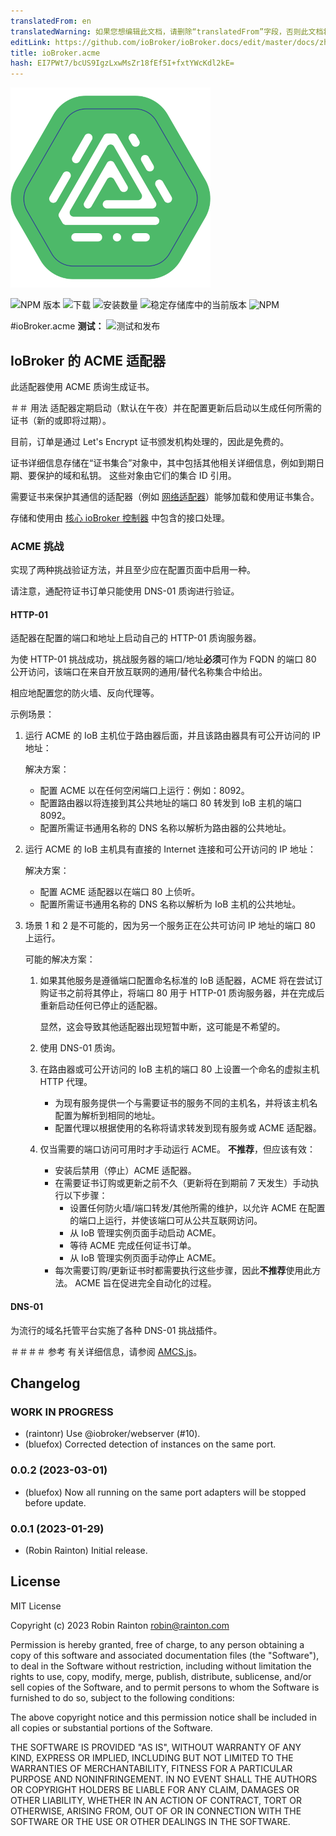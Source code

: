 ```yaml
---
translatedFrom: en
translatedWarning: 如果您想编辑此文档，请删除“translatedFrom”字段，否则此文档将再次自动翻译
editLink: https://github.com/ioBroker/ioBroker.docs/edit/master/docs/zh-cn/adapterref/iobroker.acme/README.md
title: ioBroker.acme
hash: EI7PWt7/bcUS9IgzLxwMsZr18fEf5I+fxtYWcKdl2kE=
---
```

![标识](../../../en/adapterref/iobroker.acme/admin/acme.png)

![NPM 版本](https://img.shields.io/npm/v/iobroker.acme.svg)
![下载](https://img.shields.io/npm/dm/iobroker.acme.svg)
![安装数量](https://iobroker.live/badges/acme-installed.svg)
![稳定存储库中的当前版本](https://iobroker.live/badges/acme-stable.svg)
![NPM](https://nodei.co/npm/iobroker.acme.png?downloads=true)

#ioBroker.acme
**测试：** ![测试和发布](https://github.com/iobroker-community-adapters/ioBroker.acme/workflows/Test%20and%20Release/badge.svg)

## IoBroker 的 ACME 适配器
此适配器使用 ACME 质询生成证书。

＃＃ 用法
适配器定期启动（默认在午夜）并在配置更新后启动以生成任何所需的证书（新的或即将过期）。

目前，订单是通过 Let's Encrypt 证书颁发机构处理的，因此是免费的。

证书详细信息存储在“证书集合”对象中，其中包括其他相关详细信息，例如到期日期、要保护的域和私钥。
这些对象由它们的集合 ID 引用。

需要证书来保护其通信的适配器（例如 [网络适配器](https://www.npmjs.com/package/iobroker.web)）能够加载和使用证书集合。

存储和使用由 [核心 ioBroker 控制器](https://www.npmjs.com/package/iobroker.js-controller) 中包含的接口处理。

### ACME 挑战
实现了两种挑战验证方法，并且至少应在配置页面中启用一种。

请注意，通配符证书订单只能使用 DNS-01 质询进行验证。

#### HTTP-01
适配器在配置的端口和地址上启动自己的 HTTP-01 质询服务器。

为使 HTTP-01 挑战成功，挑战服务器的端口/地址**必须**可作为 FQDN 的端口 80 公开访问，该端口在来自开放互联网的通用/替代名称集合中给出。

相应地配置您的防火墙、反向代理等。

示例场景：

1. 运行 ACME 的 IoB 主机位于路由器后面，并且该路由器具有可公开访问的 IP 地址：

    解决方案：

    - 配置 ACME 以在任何空闲端口上运行：例如：8092。
    - 配置路由器以将连接到其公共地址的端口 80 转发到 IoB 主机的端口 8092。
    - 配置所需证书通用名称的 DNS 名称以解析为路由器的公共地址。

2. 运行 ACME 的 IoB 主机具有直接的 Internet 连接和可公开访问的 IP 地址：

    解决方案：

     - 配置 ACME 适配器以在端口 80 上侦听。
     - 配置所需证书通用名称的 DNS 名称以解析为 IoB 主机的公共地址。

3. 场景 1 和 2 是不可能的，因为另一个服务正在公共可访问 IP 地址的端口 80 上运行。

    可能的解决方案：

    1. 如果其他服务是遵循端口配置命名标准的 IoB 适配器，ACME 将在尝试订购证书之前将其停止，将端口 80 用于 HTTP-01 质询服务器，并在完成后重新启动任何已停止的适配器。

       显然，这会导致其他适配器出现短暂中断，这可能是不希望的。

    2. 使用 DNS-01 质询。

    3. 在路由器或可公开访问的 IoB 主机的端口 80 上设置一个命名的虚拟主机 HTTP 代理。

       - 为现有服务提供一个与需要证书的服务不同的主机名，并将该主机名配置为解析到相同的地址。
       - 配置代理以根据使用的名称将请求转发到现有服务或 ACME 适配器。

    4. 仅当需要的端口访问可用时才手动运行 ACME。 **不推荐**，但应该有效：

        - 安装后禁用（停止）ACME 适配器。
        - 在需要证书订购或更新之前不久（更新将在到期前 7 天发生）手动执行以下步骤：
          - 设置任何防火墙/端口转发/其他所需的维护，以允许 ACME 在配置的端口上运行，并使该端口可从公共互联网访问。
          - 从 IoB 管理实例页面手动启动 ACME。
          - 等待 ACME 完成任何证书订单。
          - 从 IoB 管理实例页面手动停止 ACME。
        - 每次需要订购/更新证书时都需要执行这些步骤，因此**不推荐**使用此方法。 ACME 旨在促进完全自动化的过程。

#### DNS-01
为流行的域名托管平台实施了各种 DNS-01 挑战插件。

＃＃＃＃ 参考
有关详细信息，请参阅 [AMCS.js](https://www.npmjs.com/package/acme)。

## Changelog
<!--
    Placeholder for the next version (at the beginning of the line):
    ### **WORK IN PROGRESS**
-->

### **WORK IN PROGRESS**
* (raintonr) Use @iobroker/webserver (#10).
* (bluefox) Corrected detection of instances on the same port.

### 0.0.2 (2023-03-01)
* (bluefox) Now all running on the same port adapters will be stopped before update.

### 0.0.1 (2023-01-29)
* (Robin Rainton) Initial release.

## License
MIT License

Copyright (c) 2023 Robin Rainton <robin@rainton.com>

Permission is hereby granted, free of charge, to any person obtaining a copy
of this software and associated documentation files (the "Software"), to deal
in the Software without restriction, including without limitation the rights
to use, copy, modify, merge, publish, distribute, sublicense, and/or sell
copies of the Software, and to permit persons to whom the Software is
furnished to do so, subject to the following conditions:

The above copyright notice and this permission notice shall be included in all
copies or substantial portions of the Software.

THE SOFTWARE IS PROVIDED "AS IS", WITHOUT WARRANTY OF ANY KIND, EXPRESS OR
IMPLIED, INCLUDING BUT NOT LIMITED TO THE WARRANTIES OF MERCHANTABILITY,
FITNESS FOR A PARTICULAR PURPOSE AND NONINFRINGEMENT. IN NO EVENT SHALL THE
AUTHORS OR COPYRIGHT HOLDERS BE LIABLE FOR ANY CLAIM, DAMAGES OR OTHER
LIABILITY, WHETHER IN AN ACTION OF CONTRACT, TORT OR OTHERWISE, ARISING FROM,
OUT OF OR IN CONNECTION WITH THE SOFTWARE OR THE USE OR OTHER DEALINGS IN THE
SOFTWARE.